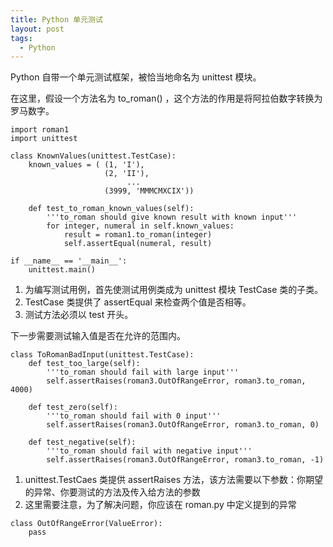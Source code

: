 ```yaml
---
title: Python 单元测试
layout: post
tags:
  - Python
---
```


Python 自带一个单元测试框架，被恰当地命名为 unittest 模块。

在这里，假设一个方法名为 to_roman() ，这个方法的作用是将阿拉伯数字转换为罗马数字。

```
import roman1
import unittest

class KnownValues(unittest.TestCase):               
    known_values = ( (1, 'I'),
                     (2, 'II'),
						  ...
                     (3999, 'MMMCMXCIX'))           

    def test_to_roman_known_values(self):           
        '''to_roman should give known result with known input'''
        for integer, numeral in self.known_values:
            result = roman1.to_roman(integer)       
            self.assertEqual(numeral, result)       

if __name__ == '__main__':
    unittest.main()
```

1. 为编写测试用例，首先使测试用例类成为 unittest 模块 TestCase 类的子类。
2. TestCase 类提供了 assertEqual 来检查两个值是否相等。
3. 测试方法必须以 test 开头。

下一步需要测试输入值是否在允许的范围内。

```
class ToRomanBadInput(unittest.TestCase):
    def test_too_large(self):
        '''to_roman should fail with large input'''
        self.assertRaises(roman3.OutOfRangeError, roman3.to_roman, 4000)  

    def test_zero(self):
        '''to_roman should fail with 0 input'''
        self.assertRaises(roman3.OutOfRangeError, roman3.to_roman, 0)     

    def test_negative(self):
        '''to_roman should fail with negative input'''
        self.assertRaises(roman3.OutOfRangeError, roman3.to_roman, -1)    
```

1. unittest.TestCaes 类提供 assertRaises 方法，该方法需要以下参数：你期望的异常、你要测试的方法及传入给方法的参数
2. 这里需要注意，为了解决问题，你应该在 roman.py 中定义提到的异常

```
class OutOfRangeError(ValueError):  
    pass                            
```























